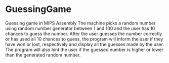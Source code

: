 # GuessingGame
Guessing game in MIPS Assembly
The machine picks a random number using random number generator between 1 and 100 and the user has 10 chances to guess the number. After the user guesses the number correctly or has used all 10 chances to guess, the program will inform the user if they have won or lost, respectively and display all the guesses made by the user. The program will also hint the user if the guessed number is higher or lower than the generated random number. 
